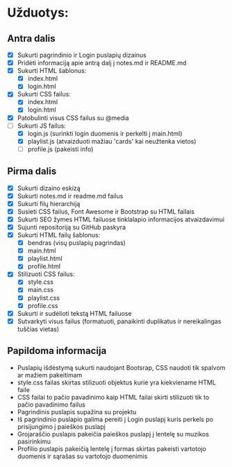 # Užduotys:
## Antra dalis
- [x] Sukurti pagrindinio ir Login puslapių dizainus
- [x] Pridėti informaciją apie antrą dalį į notes.md ir README.md
- [x] Sukurti HTML šablonus:
	- [x] index.html
 	- [x] login.html
- [x] Sukurti CSS failus:
	- [x] index.html
	- [x] login.html
- [x] Patobulinti visus CSS failus su @media
- [ ] Sukurti JS failus:
	- [x] login.js (surinkti login duomenis ir perkelti į main.html)
  	- [x] playlist.js (atvaizduoti mažiau 'cards' kai neužtenka vietos)
  	- [ ] profile.js (pakeisti info)
## Pirma dalis
- [x] Sukurti dizaino eskizą
- [x] Sukurti notes.md ir readme.md failus
- [x] Sukurti filų hierarchiją
- [x] Susieti CSS failus, Font Awesome ir Bootstrap su HTML failais
- [x] Sukurti SEO žymes HTML failuose tinklalapio informacijos atvaizdavimui
- [x] Sujunti repositoriją su GitHub paskyra
- [X] Sukurti HTML failų šablonus:
	- [X] bendras (visų puslapių pagrindas)
	- [X] main.html
	- [X] playlist.html
	- [X] profile.html
- [X] Stilizuoti CSS failus:
	- [X] style.css
	- [X] main.css
	- [X] playlist.css
	- [X] profile.css
- [X] Sukurti ir sudėlioti tekstą HTML failuose
- [X] Sutvarkyti visus failus (formatuoti, panaikinti duplikatus ir nereikalingas tuščias vietas)

## Papildoma informacija
- Puslapių išdėstymą sukurti naudojant Bootsrap, CSS naudoti tik spalvom ar mažiem pakeitimam
- style.css failas skirtas stilizuoti objektus kurie yra kiekviename HTML faile
- CSS failai to pačio pavadinimo kaip HTML failai skirti stilizuoti tik to pačio pavadinimo failus
- Pagrindinis puslapis supažina su projektu
- Iš pagrindinio puslapio galima pereiti į Login puslapį kuris perkels po prisijungimo į paieškos puslapį
- Grojaraščio puslapis pakeičia paieškos puslapį į lentelę su muzikos pasirinkimu
- Profilio puslapis pakeičią lentelę į formas skirtas pakeisti vartotojo duomenis ir sąrašas su vartotojo duomenimis
